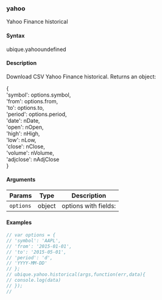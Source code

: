 ### yahoo

Yahoo Finance historical


#### Syntax

ubique.yahooundefined


#### Description

Download CSV Yahoo Finance historical. Returns an object:  
  
{  
'symbol': options.symbol,  
'from': options.from,  
'to': options.to,  
'period': options.period,  
'date': nDate,  
'open': nOpen,  
'high': nHigh,  
'low': nLow,  
'close': nClose,  
'volume': nVolume,  
'adjclose': nAdjClose  
}  



#### Arguments

|Params|Type|Description
|---------|----|-----------
|`options` | object | options with fields:


#### Examples

```js
// var options = {
// 'symbol': 'AAPL',
// 'from': '2015-01-01',
// 'to': '2015-05-01',
// 'period': 'd',
// 'YYYY-MM-DD'
// };
// ubique.yahoo.historical(args,function(err,data){
// console.log(data)
// });
//
```

